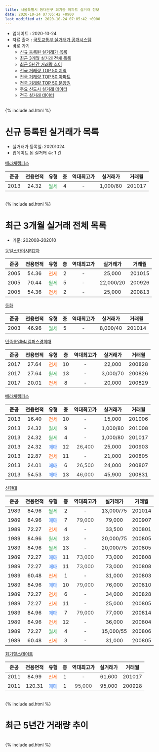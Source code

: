 ```yaml
---
title: 서울특별시 동대문구 회기동 아파트 실거래 정보
date: 2020-10-24 07:05:42 +0900
last_modified_at: 2020-10-24 07:05:42 +0900
---
```


* 업데이트 : 2020-10-24
* 자료 출처 : [국토교통부 실거래가 공개시스템](http://rt.molit.go.kr)
* 바로 가기
    * [신규 등록된 실거래가 목록](#신규-등록된-실거래가-목록)
    * [최근 3개월 실거래 전체 목록](#최근-3개월-실거래-전체-목록)
    * [최근 5년간 거래량 추이](#최근-5년간-거래량-추이)
    * [전국 거래량 TOP 50 지역](https://inasie.github.io/apt-trade-info/최근-3개월-전국에서-가장-거래가-많이-발생한-지역)
    * [전국 거래량 TOP 50 아파트](https://inasie.github.io/apt-trade-info/최근-3개월-전국에서-가장-거래가-많이-발생한-아파트)
    * [전국 거래량 TOP 50 분양권](https://inasie.github.io/apt-trade-info/최근-3개월-전국에서-가장-거래가-많이-발생한-분양권)
    * [주요 신도시 실거래 데이터](https://inasie.github.io/apt-trade-info/주요-신도시)
    * [전국 실거래 데이터](https://inasie.github.io/apt-trade-info/전국)
<br>
{% include ad.html %}
<br>

# 신규 등록된 실거래가 목록
* 실거래가 등록일: 20201024
* 업데이트 된 실거래 수: 1 건


[베라체캠퍼스](https://search.naver.com/search.naver?query=%EC%84%9C%EC%9A%B8%ED%8A%B9%EB%B3%84%EC%8B%9C+%EB%8F%99%EB%8C%80%EB%AC%B8%EA%B5%AC+%ED%9A%8C%EA%B8%B0%EB%8F%99+%EB%B2%A0%EB%9D%BC%EC%B2%B4%EC%BA%A0%ED%8D%BC%EC%8A%A4)

|준공|전용면적|유형|층|역대최고가|실거래가|거래월|
|:---:|:---:|:---:|:---:|:---:|:---:|:---:|
|2013|24.32|<span style="color:#34a853">월세</span>|4|<span style="color:#444444">-</span>|1,000/80|201017|


<br>
{% include ad.html %}
<br>

# 최근 3개월 실거래 전체 목록
* 기준: 202008-202010


[동일스카이시티2차](https://search.naver.com/search.naver?query=%EC%84%9C%EC%9A%B8%ED%8A%B9%EB%B3%84%EC%8B%9C+%EB%8F%99%EB%8C%80%EB%AC%B8%EA%B5%AC+%ED%9A%8C%EA%B8%B0%EB%8F%99+%EB%8F%99%EC%9D%BC%EC%8A%A4%EC%B9%B4%EC%9D%B4%EC%8B%9C%ED%8B%B02%EC%B0%A8)

|준공|전용면적|유형|층|역대최고가|실거래가|거래월|
|:---:|:---:|:---:|:---:|:---:|:---:|:---:|
|2005|54.36|<span style="color:#ff5a00">전세</span>|2|<span style="color:#444444">-</span>|25,000|201015|
|2005|70.44|<span style="color:#34a853">월세</span>|5|<span style="color:#444444">-</span>|22,000/20|200926|
|2005|54.36|<span style="color:#ff5a00">전세</span>|2|<span style="color:#444444">-</span>|25,000|200813|

[동화](https://search.naver.com/search.naver?query=%EC%84%9C%EC%9A%B8%ED%8A%B9%EB%B3%84%EC%8B%9C+%EB%8F%99%EB%8C%80%EB%AC%B8%EA%B5%AC+%ED%9A%8C%EA%B8%B0%EB%8F%99+%EB%8F%99%ED%99%94)

|준공|전용면적|유형|층|역대최고가|실거래가|거래월|
|:---:|:---:|:---:|:---:|:---:|:---:|:---:|
|2003|46.96|<span style="color:#34a853">월세</span>|5|<span style="color:#444444">-</span>|8,000/40|201014|

[민족통일MJ캠퍼스경희대](https://search.naver.com/search.naver?query=%EC%84%9C%EC%9A%B8%ED%8A%B9%EB%B3%84%EC%8B%9C+%EB%8F%99%EB%8C%80%EB%AC%B8%EA%B5%AC+%ED%9A%8C%EA%B8%B0%EB%8F%99+%EB%AF%BC%EC%A1%B1%ED%86%B5%EC%9D%BCMJ%EC%BA%A0%ED%8D%BC%EC%8A%A4%EA%B2%BD%ED%9D%AC%EB%8C%80)

|준공|전용면적|유형|층|역대최고가|실거래가|거래월|
|:---:|:---:|:---:|:---:|:---:|:---:|:---:|
|2017|27.64|<span style="color:#ff5a00">전세</span>|10|<span style="color:#444444">-</span>|22,000|200828|
|2017|27.64|<span style="color:#34a853">월세</span>|13|<span style="color:#444444">-</span>|3,000/70|200826|
|2017|20.01|<span style="color:#ff5a00">전세</span>|8|<span style="color:#444444">-</span>|20,000|200829|

[베라체캠퍼스](https://search.naver.com/search.naver?query=%EC%84%9C%EC%9A%B8%ED%8A%B9%EB%B3%84%EC%8B%9C+%EB%8F%99%EB%8C%80%EB%AC%B8%EA%B5%AC+%ED%9A%8C%EA%B8%B0%EB%8F%99+%EB%B2%A0%EB%9D%BC%EC%B2%B4%EC%BA%A0%ED%8D%BC%EC%8A%A4)

|준공|전용면적|유형|층|역대최고가|실거래가|거래월|
|:---:|:---:|:---:|:---:|:---:|:---:|:---:|
|2013|16.40|<span style="color:#ff5a00">전세</span>|10|<span style="color:#444444">-</span>|15,000|201006|
|2013|24.32|<span style="color:#34a853">월세</span>|9|<span style="color:#444444">-</span>|1,000/80|201008|
|2013|24.32|<span style="color:#34a853">월세</span>|4|<span style="color:#444444">-</span>|1,000/80|201017|
|2013|24.32|<span style="color:#4285f3">매매</span>|12|<span style="color:#444444">26,400</span>|25,000|200903|
|2013|22.87|<span style="color:#ff5a00">전세</span>|11|<span style="color:#444444">-</span>|21,000|200805|
|2013|24.01|<span style="color:#4285f3">매매</span>|6|<span style="color:#444444">26,500</span>|24,000|200807|
|2013|54.53|<span style="color:#4285f3">매매</span>|13|<span style="color:#444444">46,000</span>|45,900|200831|

[신현대](https://search.naver.com/search.naver?query=%EC%84%9C%EC%9A%B8%ED%8A%B9%EB%B3%84%EC%8B%9C+%EB%8F%99%EB%8C%80%EB%AC%B8%EA%B5%AC+%ED%9A%8C%EA%B8%B0%EB%8F%99+%EC%8B%A0%ED%98%84%EB%8C%80)

|준공|전용면적|유형|층|역대최고가|실거래가|거래월|
|:---:|:---:|:---:|:---:|:---:|:---:|:---:|
|1989|84.96|<span style="color:#34a853">월세</span>|2|<span style="color:#444444">-</span>|13,000/75|201014|
|1989|84.96|<span style="color:#4285f3">매매</span>|7|<span style="color:#444444">79,000</span>|79,000|200907|
|1989|72.27|<span style="color:#ff5a00">전세</span>|4|<span style="color:#444444">-</span>|33,500|200801|
|1989|84.96|<span style="color:#34a853">월세</span>|13|<span style="color:#444444">-</span>|20,000/75|200805|
|1989|84.96|<span style="color:#34a853">월세</span>|13|<span style="color:#444444">-</span>|20,000/75|200805|
|1989|72.27|<span style="color:#4285f3">매매</span>|11|<span style="color:#444444">73,000</span>|73,000|200808|
|1989|72.27|<span style="color:#4285f3">매매</span>|11|<span style="color:#444444">73,000</span>|73,000|200808|
|1989|60.48|<span style="color:#ff5a00">전세</span>|1|<span style="color:#444444">-</span>|31,000|200803|
|1989|84.96|<span style="color:#4285f3">매매</span>|10|<span style="color:#444444">79,000</span>|76,000|200810|
|1989|72.27|<span style="color:#ff5a00">전세</span>|6|<span style="color:#444444">-</span>|34,000|200828|
|1989|72.27|<span style="color:#ff5a00">전세</span>|11|<span style="color:#444444">-</span>|25,000|200805|
|1989|84.96|<span style="color:#4285f3">매매</span>|7|<span style="color:#444444">79,000</span>|77,000|200814|
|1989|84.96|<span style="color:#ff5a00">전세</span>|12|<span style="color:#444444">-</span>|36,000|200804|
|1989|72.27|<span style="color:#34a853">월세</span>|4|<span style="color:#444444">-</span>|15,000/55|200806|
|1989|60.48|<span style="color:#ff5a00">전세</span>|3|<span style="color:#444444">-</span>|31,000|200805|

[회기힐스테이트](https://search.naver.com/search.naver?query=%EC%84%9C%EC%9A%B8%ED%8A%B9%EB%B3%84%EC%8B%9C+%EB%8F%99%EB%8C%80%EB%AC%B8%EA%B5%AC+%ED%9A%8C%EA%B8%B0%EB%8F%99+%ED%9A%8C%EA%B8%B0%ED%9E%90%EC%8A%A4%ED%85%8C%EC%9D%B4%ED%8A%B8)

|준공|전용면적|유형|층|역대최고가|실거래가|거래월|
|:---:|:---:|:---:|:---:|:---:|:---:|:---:|
|2011|84.99|<span style="color:#ff5a00">전세</span>|1|<span style="color:#444444">-</span>|61,600|201017|
|2011|120.31|<span style="color:#4285f3">매매</span>|1|<span style="color:#444444">95,000</span>|95,000|200928|


<br>
{% include ad.html %}
<br>

# 최근 5년간 거래량 추이


<div style="width:100%;">
    <canvas id="deal_progress" height="200"></canvas>
</div>

<script>
new Chart(document.getElementById("deal_progress"), {
    type: 'line',
    data: {
        labels: ['201510','201511','201512','201601','201602','201603','201604','201605','201606','201607','201608','201609','201610','201611','201612','201701','201702','201703','201704','201705','201706','201707','201708','201709','201710','201711','201712','201801','201802','201803','201804','201805','201806','201807','201808','201809','201810','201811','201812','201901','201902','201903','201904','201905','201906','201907','201908','201909','201910','201911','201912','202001','202002','202003','202004','202005','202006','202007','202008','202009','202010'],
        datasets: [{
            label: '매매',
            pointRadius: 1,
            data: [5, 6, 2, 1, 4, 9, 5, 9, 8, 7, 11, 7, 8, 3, 4, 0, 7, 10, 5, 7, 3, 9, 62, 9, 3, 3, 2, 11, 7, 16, 8, 8, 3, 6, 6, 6, 2, 4, 7, 5, 2, 3, 4, 2, 2, 8, 8, 2, 7, 6, 1, 9, 8, 2, 1, 5, 8, 4, 6, 3, 0],
            borderColor: "rgba(255, 201, 14, 1)",
            backgroundColor: "rgba(255, 201, 14, 0.5)",
            fill: false,
            lineTension: 0
        },{
            label: '전월세',
            pointRadius: 1,
            data: [7, 2, 5, 16, 6, 14, 4, 7, 3, 8, 10, 5, 10, 9, 18, 15, 14, 2, 7, 7, 13, 10, 8, 10, 11, 15, 23, 22, 26, 5, 6, 8, 7, 17, 14, 7, 9, 7, 18, 19, 10, 5, 4, 5, 10, 10, 8, 6, 13, 11, 26, 17, 15, 7, 8, 15, 11, 8, 14, 1, 7],
            borderColor: "rgba(0, 141, 185, 1)",
            backgroundColor: "rgba(0, 141, 185, 0.5)",
            fill: false,
            lineTension: 0
        }
        ]
    },
    options: {
        responsive: true,
        title: {
            display: false
        },
        tooltips: {
            mode: 'index',
            intersect: false
        },
        hover: {
            mode: 'nearest',
            intersect: true
        },
        scales: {
            xAxes: [{
                display: true,
                scaleLabel: {
                    display: true,
                    labelString: '년/월'
                }
            }],
            yAxes: [{
                display: true,
                ticks: {
                    suggestedMin: 0,
                },
                scaleLabel: {
                    display: true,
                    labelString: '실거래 수'
                }
            }]
        }
    }
});

</script>


<br>
{% include ad.html %}
<br>

